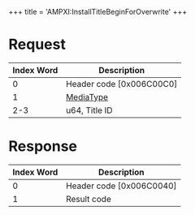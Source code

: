 +++
title = 'AMPXI:InstallTitleBeginForOverwrite'
+++

# Request

| Index Word | Description                                           |
|------------|-------------------------------------------------------|
| 0          | Header code \[0x006C00C0\]                            |
| 1          | [MediaType](Filesystem_services#MediaType "wikilink") |
| 2-3        | u64, Title ID                                         |

# Response

| Index Word | Description                |
|------------|----------------------------|
| 0          | Header code \[0x006C0040\] |
| 1          | Result code                |